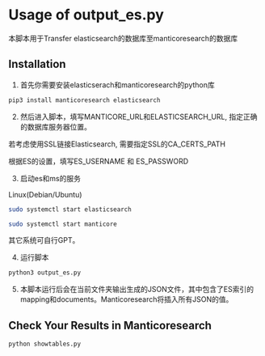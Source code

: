# Usage of output_es.py
本脚本用于Transfer elasticsearch的数据库至manticoresearch的数据库

## Installation
1. 首先你需要安装elasticserach和manticoresearch的python库

```bash
pip3 install manticoresearch elasticsearch
```

2. 然后进入脚本，填写MANTICORE_URL和ELASTICSEARCH_URL, 指定正确的数据库服务器位置。

若考虑使用SSL链接Elasticsearch, 需要指定SSL的CA_CERTS_PATH

根据ES的设置，填写ES_USERNAME 和 ES_PASSWORD

3. 启动es和ms的服务

Linux(Debian/Ubuntu)
```bash
sudo systemctl start elasticsearch
```

```bash
sudo systemctl start manticore
```
其它系统可自行GPT。


4. 运行脚本

```bash
python3 output_es.py
```

5. 本脚本运行后会在当前文件夹输出生成的JSON文件，其中包含了ES索引的mapping和documents。Manticoresearch将插入所有JSON的值。

## Check Your Results in Manticoresearch

```bash
python showtables.py
```
